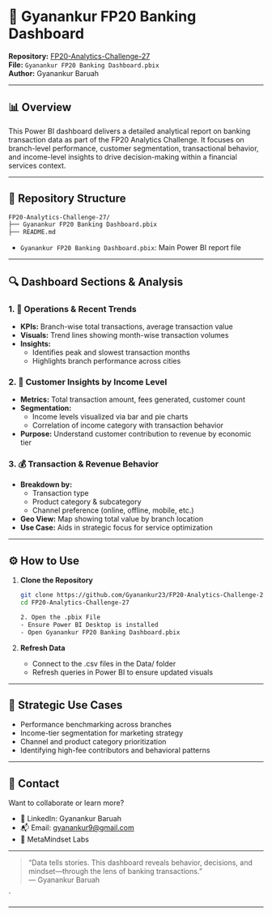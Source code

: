 # 🧠 Gyanankur FP20 Banking Dashboard

**Repository:** [FP20-Analytics-Challenge-27](https://github.com/Gyanankur23/FP20-Analytics-Challenge-27.git)  
**File:** `Gyanankur FP20 Banking Dashboard.pbix`  
**Author:** Gyanankur Baruah  

---

## 📊 Overview

This Power BI dashboard delivers a detailed analytical report on banking transaction data as part of the FP20 Analytics Challenge. It focuses on branch-level performance, customer segmentation, transactional behavior, and income-level insights to drive decision-making within a financial services context.

---

## 🧱 Repository Structure

```bash
FP20-Analytics-Challenge-27/
├── Gyanankur FP20 Banking Dashboard.pbix
├── README.md
```

- `Gyanankur FP20 Banking Dashboard.pbix`: Main Power BI report file


---

## 🔍 Dashboard Sections & Analysis

### 1. 🏦 Operations & Recent Trends
- **KPIs:** Branch-wise total transactions, average transaction value
- **Visuals:** Trend lines showing month-wise transaction volumes
- **Insights:**
  - Identifies peak and slowest transaction months
  - Highlights branch performance across cities

### 2. 👥 Customer Insights by Income Level
- **Metrics:** Total transaction amount, fees generated, customer count
- **Segmentation:**
  - Income levels visualized via bar and pie charts
  - Correlation of income category with transaction behavior
- **Purpose:** Understand customer contribution to revenue by economic tier

### 3. 💰 Transaction & Revenue Behavior
- **Breakdown by:**
  - Transaction type
  - Product category & subcategory
  - Channel preference (online, offline, mobile, etc.)
- **Geo View:** Map showing total value by branch location
- **Use Case:** Aids in strategic focus for service optimization

---

## ⚙️ How to Use

1. **Clone the Repository**
   ```bash
   git clone https://github.com/Gyanankur23/FP20-Analytics-Challenge-27.git
   cd FP20-Analytics-Challenge-27

   2. Open the .pbix File
   - Ensure Power BI Desktop is installed
   - Open Gyanankur FP20 Banking Dashboard.pbix

3. **Refresh Data**
   
   - Connect to the .csv files in the Data/ folder
   - Refresh queries in Power BI to ensure updated visuals

---

## 🧠 Strategic Use Cases

- Performance benchmarking across branches  
- Income-tier segmentation for marketing strategy  
- Channel and product category prioritization  
- Identifying high-fee contributors and behavioral patterns

---

## 📮 Contact

Want to collaborate or learn more?

- 💼 LinkedIn: Gyanankur Baruah
- 📬 Email: gyanankur9@gmail.com
- 🧠 MetaMindset Labs

---

> “Data tells stories. This dashboard reveals behavior, decisions, and mindset—through the lens of banking transactions.”  
> — Gyanankur Baruah

`

---
